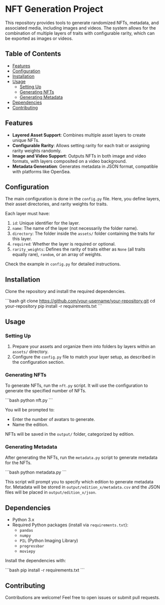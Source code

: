 
# NFT Generation Project

This repository provides tools to generate randomized NFTs, metadata, and associated media, including images and videos. The system allows for the combination of multiple layers of traits with configurable rarity, which can be exported as images or videos.

## Table of Contents
- [Features](#features)
- [Configuration](#configuration)
- [Installation](#installation)
- [Usage](#usage)
  - [Setting Up](#setting-up)
  - [Generating NFTs](#generating-nfts)
  - [Generating Metadata](#generating-metadata)
- [Dependencies](#dependencies)
- [Contributing](#contributing)

## Features

- **Layered Asset Support**: Combines multiple asset layers to create unique NFTs.
- **Configurable Rarity**: Allows setting rarity for each trait or assigning rarity weights randomly.
- **Image and Video Support**: Outputs NFTs in both image and video formats, with layers composited on a video background.
- **Metadata Generation**: Generates metadata in JSON format, compatible with platforms like OpenSea.

## Configuration

The main configuration is done in the `config.py` file. Here, you define layers, their asset directories, and rarity weights for traits.

Each layer must have:
1. `id`: Unique identifier for the layer.
2. `name`: The name of the layer (not necessarily the folder name).
3. `directory`: The folder inside the `assets/` folder containing the traits for this layer.
4. `required`: Whether the layer is required or optional.
5. `rarity_weights`: Defines the rarity of traits either as `None` (all traits equally rare), `random`, or an array of weights.

Check the example in `config.py` for detailed instructions.

## Installation

Clone the repository and install the required dependencies.

\`\`\`bash
git clone https://github.com/your-username/your-repository.git
cd your-repository
pip install -r requirements.txt
\`\`\`

## Usage

### Setting Up

1. Prepare your assets and organize them into folders by layers within an `assets/` directory.
2. Configure the `config.py` file to match your layer setup, as described in the configuration section.

### Generating NFTs

To generate NFTs, run the `nft.py` script. It will use the configuration to generate the specified number of NFTs.

\`\`\`bash
python nft.py
\`\`\`

You will be prompted to:
- Enter the number of avatars to generate.
- Name the edition.

NFTs will be saved in the `output/` folder, categorized by edition.

### Generating Metadata

After generating the NFTs, run the `metadata.py` script to generate metadata for the NFTs.

\`\`\`bash
python metadata.py
\`\`\`

This script will prompt you to specify which edition to generate metadata for. Metadata will be stored in `output/edition_x/metadata.csv` and the JSON files will be placed in `output/edition_x/json`.

## Dependencies

- Python 3.x
- Required Python packages (install via `requirements.txt`):
  - `pandas`
  - `numpy`
  - `PIL` (Python Imaging Library)
  - `progressbar`
  - `moviepy`

Install the dependencies with:

\`\`\`bash
pip install -r requirements.txt
\`\`\`

## Contributing

Contributions are welcome! Feel free to open issues or submit pull requests.
